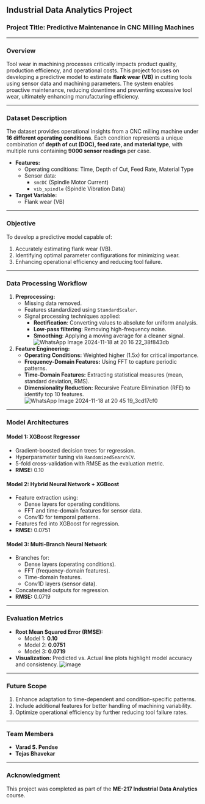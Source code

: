 ## Industrial Data Analytics Project

### Project Title: **Predictive Maintenance in CNC Milling Machines**

---

### Overview

Tool wear in machining processes critically impacts product quality, production efficiency, and operational costs. This project focuses on developing a predictive model to estimate **flank wear (VB)** in cutting tools using sensor data and machining parameters. The system enables proactive maintenance, reducing downtime and preventing excessive tool wear, ultimately enhancing manufacturing efficiency.

---

### Dataset Description

The dataset provides operational insights from a CNC milling machine under **16 different operating conditions**. Each condition represents a unique combination of **depth of cut (DOC), feed rate, and material type**, with multiple runs containing **9000 sensor readings** per case. 

- **Features:**
  - Operating conditions: Time, Depth of Cut, Feed Rate, Material Type
  - Sensor data: 
    - `smcDC` (Spindle Motor Current)
    - `vib_spindle` (Spindle Vibration Data)
- **Target Variable:**
  - Flank wear (VB)

---

### Objective

To develop a predictive model capable of:
1. Accurately estimating flank wear (VB).
2. Identifying optimal parameter configurations for minimizing wear.
3. Enhancing operational efficiency and reducing tool failure.

---

### Data Processing Workflow

1. **Preprocessing:**
   - Missing data removed.
   - Features standardized using `StandardScaler`.
   - Signal processing techniques applied:
     - **Rectification**: Converting values to absolute for uniform analysis.
     - **Low-pass filtering**: Removing high-frequency noise.
     - **Smoothing**: Applying a moving average for a cleaner signal.
![WhatsApp Image 2024-11-18 at 20 16 22_38f843db](https://github.com/user-attachments/assets/5ec73e5a-9449-4412-87e3-2833c2c39131)
2. **Feature Engineering:**
   - **Operating Conditions:** Weighted higher (1.5x) for critical importance.
   - **Frequency-Domain Features:** Using FFT to capture periodic patterns.
   - **Time-Domain Features:** Extracting statistical measures (mean, standard deviation, RMS).
   - **Dimensionality Reduction:** Recursive Feature Elimination (RFE) to identify top 10 features.
![WhatsApp Image 2024-11-18 at 20 45 19_3cd17cf0](https://github.com/user-attachments/assets/b8a8564c-4c67-4f4f-b639-cde21828b561)

---

### Model Architectures

#### **Model 1: XGBoost Regressor**
- Gradient-boosted decision trees for regression.
- Hyperparameter tuning via `RandomizedSearchCV`.
- 5-fold cross-validation with RMSE as the evaluation metric.
- **RMSE:** 0.10

#### **Model 2: Hybrid Neural Network + XGBoost**
- Feature extraction using:
  - Dense layers for operating conditions.
  - FFT and time-domain features for sensor data.
  - Conv1D for temporal patterns.
- Features fed into XGBoost for regression.
- **RMSE:** 0.0751

#### **Model 3: Multi-Branch Neural Network**
- Branches for:
  - Dense layers (operating conditions).
  - FFT (frequency-domain features).
  - Time-domain features.
  - Conv1D layers (sensor data).
- Concatenated outputs for regression.
- **RMSE:**  0.0719

---

### Evaluation Metrics

- **Root Mean Squared Error (RMSE):**
  - Model 1: **0.10**
  - Model 2: **0.0751**
  - Model 3: **0.0719** 
- **Visualization:** Predicted vs. Actual line plots highlight model accuracy and consistency.
![image](https://github.com/user-attachments/assets/ab1b56fb-413d-44b4-a18b-ca86e288f0e5)

---

### Future Scope

1. Enhance adaptation to time-dependent and condition-specific patterns.
2. Include additional features for better handling of machining variability.
3. Optimize operational efficiency by further reducing tool failure rates.

---

### Team Members
- **Varad S. Pendse**
- **Tejas Bhavekar**

--- 

### Acknowledgment
This project was completed as part of the **ME-217 Industrial Data Analytics** course.
